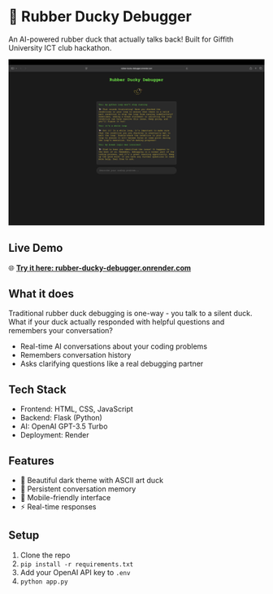 # 🦆 Rubber Ducky Debugger

An AI-powered rubber duck that actually talks back! Built for Giffith University ICT club hackathon.

![Rubber Ducky Debugger in action showing conversation memory](rubber-duck-demo.png)

## Live Demo
🌐 **[Try it here: rubber-ducky-debugger.onrender.com](https://rubber-ducky-debugger.onrender.com)**

## What it does
Traditional rubber duck debugging is one-way - you talk to a silent duck. What if your duck actually responded with helpful questions and remembers your conversation?

- Real-time AI conversations about your coding problems
- Remembers conversation history
- Asks clarifying questions like a real debugging partner

## Tech Stack
- Frontend: HTML, CSS, JavaScript
- Backend: Flask (Python)
- AI: OpenAI GPT-3.5 Turbo
- Deployment: Render

## Features
- 🎨 Beautiful dark theme with ASCII art duck
- 💬 Persistent conversation memory
- 📱 Mobile-friendly interface
- ⚡ Real-time responses

## Setup
1. Clone the repo
2. `pip install -r requirements.txt`
3. Add your OpenAI API key to `.env`
4. `python app.py`
